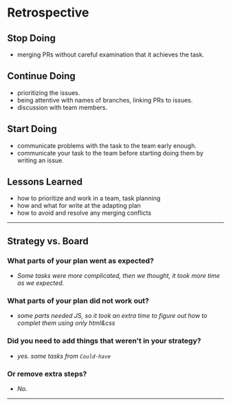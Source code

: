 # Retrospective

## Stop Doing

- merging PRs without careful examination that it achieves the task.

## Continue Doing

- prioritizing the issues.
- being attentive with names of branches, linking PRs to issues.
- discussion with team members.

## Start Doing

- communicate problems with the task to the team early enough.
- communicate your task to the team before starting doing them by writing an
  issue.

## Lessons Learned

- how to prioritize and work in a team, task planning
- how and what for write at the adapting plan
- how to avoid and resolve any merging conflicts

---

## Strategy vs. Board

### What parts of your plan went as expected?

- _Some tasks were more complicated, then we thought, it took more time as we
  expected._

### What parts of your plan did not work out?

- _some parts needed JS, so it took an extra time to figure out how to complet
  them using only html&css_

### Did you need to add things that weren't in your strategy?

- _yes. some tasks from `Could-have`_

### Or remove extra steps?

- _No._

---
